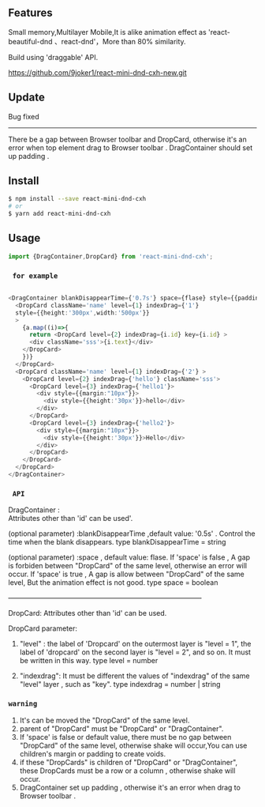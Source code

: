 ## Features
Small memory,Multilayer Mobile,It is alike animation effect as
'react-beautiful-dnd 、react-dnd'，More than 80% similarity.

Build using 'draggable' API.

https://github.com/9joker1/react-mini-dnd-cxh-new.git 

##  Update

 Bug fixed
___________________________

 There be a gap between  Browser toolbar and DropCard, otherwise it's an error when top element drag to Browser toolbar .
 DragContainer should set up padding .

##  Install

```bash
$ npm install --save react-mini-dnd-cxh
# or
$ yarn add react-mini-dnd-cxh
```
##  Usage

```ts
import {DragContainer,DropCard} from 'react-mini-dnd-cxh';

```

### ` for example`

```ts

<DragContainer blankDisappearTime={'0.7s'} space={flase} style={{padding:"10px"}}>
  <DropCard className='name' level={1} indexDrag={'1'} 
  style={{height:'300px',width:'500px'}}
  >
    {a.map((i)=>{
      return <DropCard level={2} indexDrag={i.id} key={i.id} >
      <div className='sss'>{i.text}</div>
    </DropCard>   
    })}
  </DropCard>
  <DropCard className='name' level={1} indexDrag={'2'} >
    <DropCard level={2} indexDrag={'hello'} className='sss'>
      <DropCard level={3} indexDrag={'hello1'}>
        <div style={{margin:"10px"}}>
          <div style={{height:'30px'}}>hello</div>
        </div>
      </DropCard>
      <DropCard level={3} indexDrag={'hello2'}>
        <div style={{margin:"10px"}}>
          <div style={{height:'30px'}}>Hello</div>
        </div>
      </DropCard>
    </DropCard>
  </DropCard>
</DragContainer>

```

### ` API`

DragContainer :   
Attributes other than 'id' can be used'.

(optional parameter) :blankDisappearTime ,default value: '0.5s' . 
Control the time when the blank disappears.
type blankDisappearTime = string

(optional parameter) :space , default value: flase.
If 'space' is false ,  A gap is forbiden between "DropCard" of the same level, otherwise an error will occur.
If 'space' is true , A gap is allow between "DropCard" of the same level, But the animation effect is not good.
type space = boolean

————————————————————————————

DropCard: 
Attributes other than 'id' can be used.

DropCard parameter:
1. "level" : the label of 'Dropcard' on the outermost layer is "level = 1", the label of 'dropcard' on the second layer is "level = 2", and so on. It must be written in this way.
type level = number

2. "indexdrag": It must be different the values of "indexdrag" of the same "level" layer , such as "key".
type indexdrag = number | string


### `warning`

1. It's can be moved the "DropCard" of the same level. 
2. parent of "DropCard"  must be "DropCard" or "DragContainer".
3. If 'space' is false or  default value, there must be no gap between  "DropCard" of the same level, otherwise shake will occur,You can use children's margin or padding  to create voids.
4. if these "DropCards" is children of  "DropCard" or "DragContainer",  these DropCards  must be a row or a column , otherwise shake will occur.
5. DragContainer set up padding , otherwise it's an error when drag to Browser toolbar .
